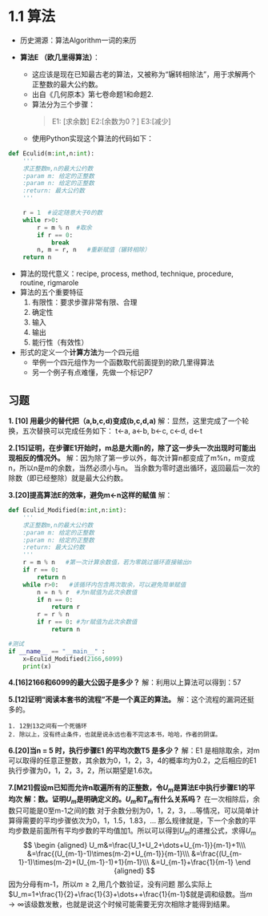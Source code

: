 # 1.1 算法

* 历史溯源：算法Algorithm一词的来历


* **算法E （欧几里得算法）**：
    * 这应该是现在已知最古老的算法，又被称为“辗转相除法”，用于求解两个正整数的最大公约数。
    * 出自《几何原本》第七卷命题1和命题2.
    * 算法分为三个步骤：
        > E1: [求余数]
        > E2:[余数为0？]
        > E3:[减少]
  * 使用Python实现这个算法的代码如下：

```python
def Eculid(m:int,n:int):
    '''
    求正整数m,n的最大公约数
    :param m: 给定的正整数
    :param n: 给定的正整数
    :return: 最大公约数
    '''

    r = 1  #设定随意大于0的数
    while r>0:
        r = m % n  #取余
        if r == 0:
            break
        n, m = r, n   #重新赋值（辗转相除）
    return n
```

* 算法的现代意义：recipe, process, method, technique, procedure, routine, rigmarole
* 算法的五个重要特征
  1. 有限性：要求步骤非常有限、合理
  2. 确定性
  3. 输入
  4. 输出
  5. 能行性（有效性）
* 形式的定义一个**计算方法**为一个四元组
  * 举例一个四元组作为一个函数取代前面提到的欧几里得算法
  * 另一个例子有点难懂，先做一个标记P7

## 习题

**1. [10] 用最少的替代把（a,b,c,d)变成(b,c,d,a)**
  解：显然，这里完成了一个轮换，五次替换可以完成任务如下：
t<-a, a<-b, b<-c, c<-d, d<-t 

**2.[15]证明，在步骤E1开始时，m总是大雨n的，除了这一步头一次出现时可能出现相反的情况外。**
  解：因为除了第一步以外，每次计算n都变成了m%n，m变成n，所以n是m的余数，当然必须小与n。
当余数为零时退出循环，返回最后一次的除数（即已经整除）就是最大公约数。

**3.[20]提高算法E的效率，避免m<-n这样的赋值**
  解：

```python
def Eculid_Modified(m:int,n:int):
    '''
    求正整数m,n的最大公约数
    :param m: 给定的正整数
    :param n: 给定的正整数
    :return: 最大公约数
    '''
    r = m % n   #第一次计算余数值，若为零跳过循环直接输出n
    if r == 0:
        return n
    while r>0:   #该循环内包含两次取余，可以避免简单赋值
        n = n % r  #为n赋值为此次余数值
        if n == 0:
            return r
        r = r % n
        if r == 0: #为r赋值为此次余数值
            return n

#测试
if __name__ == "__main__" :
    x=Eculid_Modified(2166,6099)
    print(x)
```

**4.[16]2166和6099的最大公因子是多少？**
  解：利用以上算法可以得到：57

**5.[12]证明“阅读本套书的流程”不是一个真正的算法。**
  解：这个流程的漏洞还挺多的。

    1. 12到13之间有一个死循环
    2. 除以上，没有终止条件，也就是说永远也看不完这本书，哈哈，作者的阴谋。

**6.[20]当n = 5 时，执行步骤E1 的平均次数T5 是多少？**
  解：E1 是相除取余，对m可以取得的任意正整数，其余数为0，1，2，3，4的概率均为0.2，之后相应的E1执行步骤为0，1，2，3，2，所以期望是1.6次。

**7.[M21]假设m已知而允许n取遍所有的正整数，令$U_m$是算法E中执行步骤E1的平均次  解：数。证明$U_m$是明确定义的。$U_m$和$T_m$有什么关系吗？**
在一次相除后，余数只可能是0至m-1之间的数
对于余数分别为0，1，2，3，...等情况，可以简单计算得需要的平均步骤依次为0，1，1.5，1.83，...
那么规律就是，下一个余数的平均步数是前面所有平均步数的平均值加1。所以可以得到$U_m$的递推公式，求得$U_m$
$$
\begin {aligned}
U_m&=\frac{U_1+U_2+\dots+U_{m-1}}{m-1}+1\\\
&=\frac{(U_{m-1}-1)\times(m-2)+U_{m-1}}{m-1}\\\
&=\frac{(U_{m-1}-1)\times(m-2)+(U_{m-1}-1)+1}{m-1}\\\
&=U_{m-1}+\frac{1}{m-1}
\end {aligned}
$$
因为分母有m-1，所以$m\geq2$,用几个数验证，没有问题
那么实际上$U_m=1+\frac{1}{2}+\frac{1}{3}+\dots++\frac{1}{m-1}$就是调和级数。当$m\to\infty$该级数发散，也就是说这个时候可能需要无穷次相除才能得到结果。




























